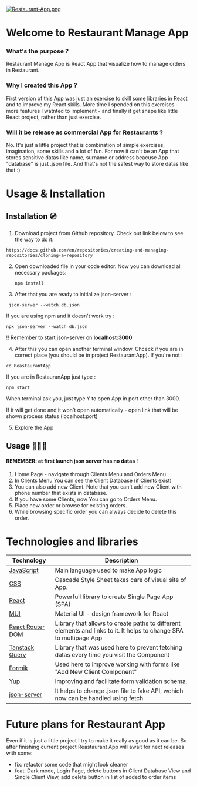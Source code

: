 [![Restaurant-App.png](https://i.postimg.cc/cLR5Cgj2/Restaurant-App.png)](https://postimg.cc/CRK461ws)

# Welcome to Restaurant Manage App

### What's the purpose ?
Restaurant Manage App is React App that visualize how to manage orders in Restaurant.


### Why I created this App ?
First version of this App was just an exercise to skill some libraries in React and to improve my React skills.
More time I spended on this exercises - more features I watnted to implement - and finally it get shape like little React project, rather than just exercise.

### Will it be release as commercial App for Restaurants ?
No. It's just a little project that is combination of simple exercises, imagination, some skills and a lot of fun. 
For now it can't be an App that stores sensitive datas like name, surname or address beacuse App "database" is just .json file. And that's not the safest way to store datas like that :)

# Usage & Installation 

## Installation 💿

1. Download project from Github repository. Check out link below to see the way to do it:
```link
https://docs.github.com/en/repositories/creating-and-managing-repositories/cloning-a-repository
```
2. Open downloaded file in your code editor. Now you can download all necessary packages:
    ```
    npm install
    ```


3. After that you are ready to initialize json-server :
```
 json-server --watch db.json
```

If you are using npm and it doesn't work try :
```
npx json-server --watch db.json
```

!! Remember to start json-server on **localhost:3000** 

4. After this you can open another terminal window. Chceck if you are in correct place (you should be in project RestaurantApp). If you're not :
```
cd ReastaurantApp
```
If you are in RestauranApp just type : 
```
npm start 
```

When terminal ask you, just type Y to open App in port  other than 3000.

If it will get done and it won't open automatically - open link that will be shown process status (localhost:port)


5. Explore the App

## Usage 🧑🏼‍🍳

#### REMEMBER: at first launch json server has no datas !

1. Home Page - navigate through Clients Menu and Orders Menu
2. In Clients Menu You can see the Client Database (if Clients exist)
3. You can also add new Client. Note that you can't add new Client with phone number that exists in database.
4. If you have some Clients, now You can go to Orders Menu.
5. Place new order or browse for existing orders.
6. While browsing specific order you can always decide to delete this order.


# Technologies and libraries

| Technology | Description |
|------------|------------|
|[JavaScript](https://www.javascript.com/)| Main language used to make App logic|
|[CSS](https://css-tricks.com/)| Cascade Style Sheet takes care of visual site of App.|
|[React](https://pl.reactjs.org/)| Powerfull library to create Single Page App (SPA) |
|[MUI](https://mui.com/)| Material UI - design framework for React |
|[React Router DOM](https://reactrouter.com/en/main)| Library that allows to create paths to different elements and links to it. It helps to change SPA to multipage App|
|[Tanstack Query](https://tanstack.com/query/v4)| Library that was used here to prevent fetching datas every time you visit the Component|
|[Formik](https://tanstack.com/query/v4)|Used here to improve working with forms like "Add New Client Component"|
|[Yup](https://www.npmjs.com/package/yup)|Improving and facilitate form validation schema.|
|[json-server](https://www.npmjs.com/package/json-server)|It helps to change .json file to fake API, wchich now can be handled using fetch|



# Future plans for Restaurant App
Even if it is just a little project I try to make it really as good as it can be. So after finishing current project Reastaurant App will await for next releases with some:

* fix: refactor some code that might look cleaner 
* feat: Dark mode, Login Page, delete buttons in Client Database View and Single Client View, add delete button in list of added to order items
